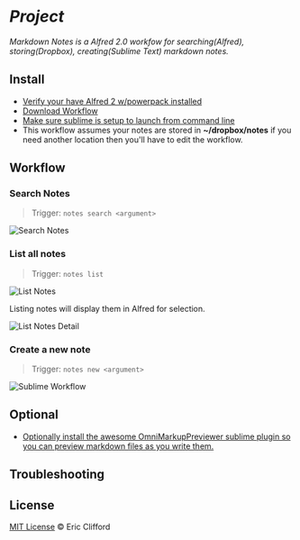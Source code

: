 # _Project_

_Markdown Notes is a Alfred 2.0 workfow for searching(Alfred), storing(Dropbox), creating(Sublime Text) markdown notes._

## Install

- [Verify your have Alfred 2 w/powerpack installed](https://buy.alfredapp.com/)
- [Download Workflow](https://github.com/eclifford/markdownNotes/raw/master/Markdown%20Notes.alfredworkflow)
- [Make sure sublime is setup to launch from command line](http://www.sublimetext.com/docs/2/osx_command_line.html)
- This workflow assumes your notes are stored in **~/dropbox/notes** if you need another location then you'll have to edit the workflow.

## Workflow

### Search Notes

> Trigger: `notes search <argument>`

![Search Notes](http://f.cl.ly/items/412P2M2Y1z1d0s2h221j/Screen%20Shot%202013-10-07%20at%203.08.02%20PM.png)

### List all notes 

> Trigger: `notes list`

![List Notes](http://f.cl.ly/items/2S3m2S232q3D0h3a3V3a/Screen%20Shot%202013-10-07%20at%203.07.39%20PM.png)

Listing notes will display them in Alfred for selection.

![List Notes Detail](http://f.cl.ly/items/332i1T1W133g3H050I0r/Screen%20Shot%202013-10-07%20at%203.07.47%20PM.png)

### Create a new note

> Trigger: `notes new <argument>`

![Sublime Workflow](http://f.cl.ly/items/2P3D2v0I2O0t0I1A3W2K/Screen%20Shot%202013-10-07%20at%203.08.46%20PM.png)

## Optional

- [Optionally install the awesome OmniMarkupPreviewer sublime plugin so you can preview markdown files as you write them.](https://github.com/timonwong/OmniMarkupPreviewer)

## Troubleshooting 

## License

[MIT License](http://zenorocha.mit-license.org/) © Eric Clifford